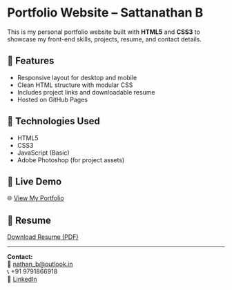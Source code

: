 # Portfolio Website – Sattanathan B

This is my personal portfolio website built with **HTML5** and **CSS3** to showcase my front-end skills, projects, resume, and contact details.

## 🔹 Features
- Responsive layout for desktop and mobile
- Clean HTML structure with modular CSS
- Includes project links and downloadable resume
- Hosted on GitHub Pages

## 🔧 Technologies Used
- HTML5
- CSS3
- JavaScript (Basic)
- Adobe Photoshop (for project assets)

## 🚀 Live Demo
🌐 [View My Portfolio](https://sattanathan.github.io/)

## 📄 Resume
[Download Resume (PDF)](your-resume.pdf)

---

**Contact:**  
📧 nathan_b@outlook.in  
📞 +91 9791866918  
🔗 [LinkedIn](https://linkedin.com/in/nathan6)
